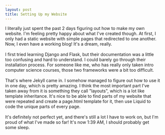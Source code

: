 ```yaml
---
layout: post
title: Setting Up my Website
---
```

I literally just spent the past 2 days figuring out how to make my own website. I'm feeling pretty happy about what I've created though. At first, I only had a static website with simple pages that redirected to one another. Now, I even have a working blog! It's a dream, really.
<br>
<br>
I first tried learning Django and Flask, but their documentation was a little too confusing and hard to understand. I could barely go through their installation process. For someone like me, who has really only taken intro computer science courses, those two frameworks were a bit too difficult.
<br>
<br>
That's where Jekyll came in. I somehow managed to figure out how to use it in one day, which is pretty amazing. I think the most important part I've taken away from it is something they call "layouts", which is a lot like template inheritance. It's nice to be able to find parts of my website that were repeated and create a page.html template for it, then use Liquid to code the unique parts of every page.
<br>
<br>
It's definitely not perfect yet, and there's still a lot I have to work on, but I'm proud of what I've made so far! It's now 1:39 AM, I should probably get some sleep.

